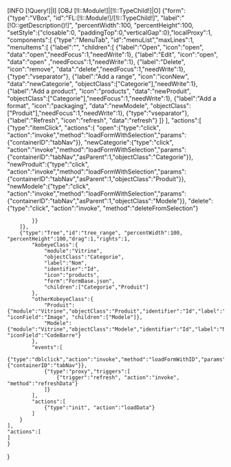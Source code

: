 [INFO [!Query!]|I]
[OBJ [!I::Module!]|[!I::TypeChild!]|O]
{"form":
	{"type":"VBox", "id":"FL:[!I::Module!]/[!I::TypeChild!]", "label":"[!O::getDescription()!]", "percentWidth":100, "percentHeight":100, 
	"setStyle":{"closable":0, "paddingTop":0,"verticalGap":0},"localProxy":1, 
	"components":[
		{"type":"MenuTab", "id":"menuList","maxLines":1, "menuItems":[
			{"label":"", "children":[
				{"label":"Open", "icon":"open", "data":"open","needFocus":1,"needWrite":1},
				{"label":"Edit", "icon":"open", "data":"open" ,"needFocus":1,"needWrite":1},
				{"label":"Delete", "icon":"remove", "data":"delete","needFocus":1,"needWrite":1},
				{"type":"vseparator"},
				{"label":"Add a range", "icon":"iconNew", "data":"newCategorie", "objectClass":["Categorie"],"needWrite":1},
				{"label":"Add a product", "icon":"products", "data":"newProduit", "objectClass":["Categorie"],"needFocus":1,"needWrite":1},
				{"label":"Add a format", "icon":"packaging", "data":"newModele", "objectClass":["Produit"],"needFocus":1,"needWrite":1},
				{"type":"vseparator"},
				{"label":"Refresh", "icon":"refresh", "data":"refresh"}
			]}
		],
		"actions":[
			{"type":"itemClick", "actions":{
				"open":{"type":"click", "action":"invoke","method":"loadFormWithSelection","params":{"containerID":"tabNav"}},
				"newCategorie":{"type":"click", "action":"invoke","method":"loadFormWithSelection","params":{"containerID":"tabNav","asParent":1,"objectClass":"Categorie"}},
				"newProduit":{"type":"click", "action":"invoke","method":"loadFormWithSelection","params":{"containerID":"tabNav","asParent":1,"objectClass":"Produit"}},
				"newModele":{"type":"click", "action":"invoke","method":"loadFormWithSelection","params":{"containerID":"tabNav","asParent":1,"objectClass":"Modele"}},
				"delete":{"type":"click", "action":"invoke", "method":"deleteFromSelection"}
				
			}}
		]},
		{"type":"Tree","id":"tree_range", "percentWidth":100, "percentHeight":100,"drag":1,"rights":1,
			"kobeyeClass":{
				"module":"Vitrine",
				"objectClass":"Categorie",
				"label":"Nom",
				"identifier":"Id",
				"icon":"products",
				"form":"FormBase.json",
				"children":["Categorie","Produit"]
			},
			"otherKobeyeClass":{
				"Produit":{"module":"Vitrine","objectClass":"Produit","identifier":"Id","label":"Nom","form":"FormBase.json", "iconField":"Image", "children":["Modele"]},
				"Modele":{"module":"Vitrine","objectClass":"Modele","identifier":"Id","label":"Nom","form":"FormBase.json", "iconField":"CodeBarre"}
			},
			"events":[
				{"type":"dblclick","action":"invoke","method":"loadFormWithID","params":{"containerID":"tabNav"}},
				{"type":"proxy","triggers":[
					{"trigger":"refresh", "action":"invoke", "method":"refreshData"}
				]}
			],
			"actions":[
				{"type":"init", "action":"loadData"}
			]
		}
	],
	"actions":[
	]
	}
}